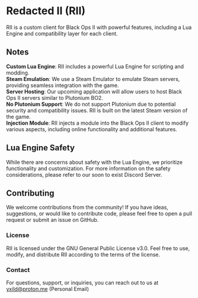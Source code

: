# Redacted II (RII)
RII is a custom client for Black Ops II with powerful features, including a Lua Engine and compatibility layer for each client.

## Notes
**Custom Lua Engine**: RII includes a powerful Lua Engine for scripting and modding.</br>
**Steam Emulation**: We use a Steam Emulator to emulate Steam servers, providing seamless integration with the game.</br>
**Server Hosting**: Our upcoming application will allow users to host Black Ops II servers similar to Plutonium BO2.</br>
**No Plutonium Support**: We do not support Plutonium due to potential security and compatibility issues. RII is built on the latest Steam version of the game.</br>
**Injection Module**: RII injects a module into the Black Ops II client to modify various aspects, including online functionality and additional features.</br>

## Lua Engine Safety
While there are concerns about safety with the Lua Engine, we prioritize functionality and customization. For more information on the safety considerations, please refer to our soon to exist Discord Server.

## Contributing
We welcome contributions from the community! If you have ideas, suggestions, or would like to contribute code, please feel free to open a pull request or submit an issue on GitHub.

### License
RII is licensed under the GNU General Public License v3.0. Feel free to use, modify, and distribute RII according to the terms of the license.

### Contact
For questions, support, or inquiries, you can reach out to us at yxild@proton.me (Personal Email)
